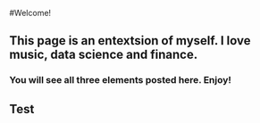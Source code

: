 #Welcome! 

## This page is an entextsion of myself. I love music, data science and finance. 

### You will see all three elements posted here. Enjoy! 

## Test
